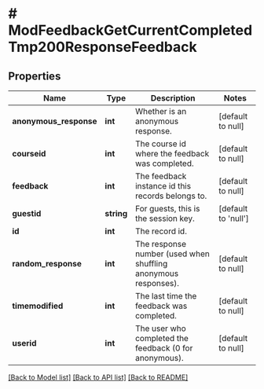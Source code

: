 # # ModFeedbackGetCurrentCompletedTmp200ResponseFeedback

## Properties

Name | Type | Description | Notes
------------ | ------------- | ------------- | -------------
**anonymous_response** | **int** | Whether is an anonymous response. | [default to null]
**courseid** | **int** | The course id where the feedback was completed. | [default to null]
**feedback** | **int** | The feedback instance id this records belongs to. | [default to null]
**guestid** | **string** | For guests, this is the session key. | [default to 'null']
**id** | **int** | The record id. |
**random_response** | **int** | The response number (used when shuffling anonymous responses). | [default to null]
**timemodified** | **int** | The last time the feedback was completed. | [default to null]
**userid** | **int** | The user who completed the feedback (0 for anonymous). | [default to null]

[[Back to Model list]](../../README.md#models) [[Back to API list]](../../README.md#endpoints) [[Back to README]](../../README.md)
